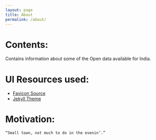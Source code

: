 ```yaml
---
layout: page
title: About
permalink: /about/
---
```


# Contents:
Contains information about some of the Open data available for India.


# UI Resources used:
 * <a href="https://www.flaticon.com/free-icons/open-data" title="open data icons">Favicon Source</a> 
 * <a href="https://github.com/b2a3e8/jekyll-theme-console" title="jekyll console theme">Jekyll Theme</a>


# Motivation:

`“Small town, not much to do in the evenin’.”`
